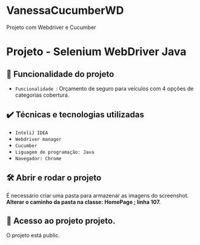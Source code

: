 # VanessaCucumberWD

Projeto com Webdriver e Cucumber
# Projeto - Selenium WebDriver Java


## :hammer: Funcionalidade do projeto

- `Funcionalidade `: Orçamento de seguro para veículos com 4 opções de categorias cobertura.

## ✔️ Técnicas e tecnologias utilizadas

- ``InteliJ IDEA``
- ``Webdriver manager``
- ``Cucumber``
- ``Liguagem de programação: Java``
- ``Navegador: Chrome``

## 🛠️ Abrir e rodar o projeto

É necessário criar uma pasta para armazenar as imagens do screenshot.
**Alterar o caminho da pasta na classe: HomePage ; linha 107.**

## 📁 Acesso ao projeto projeto.

O projeto está public.

